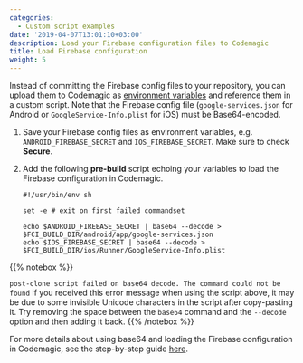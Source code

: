 ```yaml
---
categories:
  - Custom script examples
date: '2019-04-07T13:01:10+03:00'
description: Load your Firebase configuration files to Codemagic
title: Load Firebase configuration
weight: 5
---
```


Instead of committing the Firebase config files to your repository, you can upload them to Codemagic as [environment variables](https://docs.codemagic.io/building/environment-variables/) and reference them in a custom script. Note that the Firebase config file (`google-services.json` for Android or `GoogleService-Info.plist` for iOS) must be Base64-encoded.

1.  Save your Firebase config files as environment variables, e.g. `ANDROID_FIREBASE_SECRET` and `IOS_FIREBASE_SECRET`. Make sure to check **Secure**.
2.  Add the following **pre-build** script echoing your variables to load the Firebase configuration in Codemagic.

        #!/usr/bin/env sh

        set -e # exit on first failed commandset

        echo $ANDROID_FIREBASE_SECRET | base64 --decode > $FCI_BUILD_DIR/android/app/google-services.json
        echo $IOS_FIREBASE_SECRET | base64 --decode > $FCI_BUILD_DIR/ios/Runner/GoogleService-Info.plist

{{% notebox %}}

`post-clone script failed on base64 decode. The command could not be found`
If you received this error message when using the script above, it may be due to some invisible Unicode characters in the script after copy-pasting it. Try removing the space between the `base64` command and the `--decode` option and then adding it back.
{{% /notebox %}}

For more details about using base64 and loading the Firebase configuration in Codemagic, see the step-by-step guide [here](https://blog.codemagic.io/how-to-load-firebase-config-in-codemagic-with-environment-variables/).
